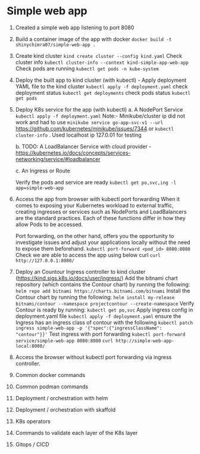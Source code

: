 # Simple web app

1. Created a simple web app listening to port 8080
2. Build a container image of the app with docker
    `docker build -t shinychimra07/simple-web-app .`
3. Create kind cluster
    `kind create cluster --config kind.yaml`
    Check cluster info
    `kubectl cluster-info --context kind-simple-app-web-app`
    Check pods are running
    `kubectl get pods -n kube-system`
4. Deploy the built app to kind cluster (with kubectl) - Apply deployment YAML file to the kind cluster
    `kubectl apply -f deployment.yaml`
    check deployment status
    `kubectl get deployments`
    check pods status
    `kubectl get pods` 
5. Deploy K8s service for the app (with kubectl)
    a. A NodePort Service
    `kubectl apply -f deployment.yaml`
    Note:- Minikube/cluster ip did not work and had to use `minikube service go-app-svc-v1 --url` https://github.com/kubernetes/minikube/issues/7344 or `kubectl cluster-info` . Used localhost ip 127.0.01 for testing

    b. TODO: A LoadBalancer Service with cloud provider -https://kubernetes.io/docs/concepts/services-networking/service/#loadbalancer

    c. An Ingress or Route

    Verify the pods and service are ready
    `kubectl get po,svc,ing -l app=simple-web-app`
6. Access the app from browser with kubectl port forwarding
    When it comes to exposing your Kubernetes workload to external traffic, creating ingresses or services such as NodePorts and LoadBalancers are the standard practices. Each of these functions differ in how they allow Pods to be accessed.

    Port forwarding, on the other hand, offers you the opportunity to investigate issues and adjust your applications locally without the need to expose them beforehand.
    `kubectl port-forward <pod_id> 8080:8080`
    Check we are able to access the app using below curl
    `curl http://127.0.0.1:8080/`
7. Deploy an Countour Ingress controller to kind cluster (https://kind.sigs.k8s.io/docs/user/ingress/)
    Add the bitnami chart repository (which contains the Contour chart) by running the following:
    `helm repo add bitnami https://charts.bitnami.com/bitnami`
    Install the Contour chart by running the following:
    `helm install my-release bitnami/contour --namespace projectcontour --create-namespace`
    Verify Contour is ready by running:
    `kubectl get po,svc`
    Apply ingress config in deployment.yaml file
    `kubectl apply -f deployment.yaml`
    ensure the Ingress has an ingress class of contour with the following
    `kubectl patch ingress simple-web-app -p '{"spec":{"ingressClassName": "contour"}}'`
    Test ingress with port forwarding
    `kubectl port-forward service/simple-web-app 8080:8080`
    `curl http://simple-web-app-local:8080/`
8. Access the browser without kubectl port forwarding via ingress controller.
9. Common docker commands
10. Common podman commands
11. Deployment / orchestration with helm
12. Deployment / orchestration with skaffold
13. K8s operators
14. Commands to validate each layer of the K8s layer
15. Gitops / CICD
